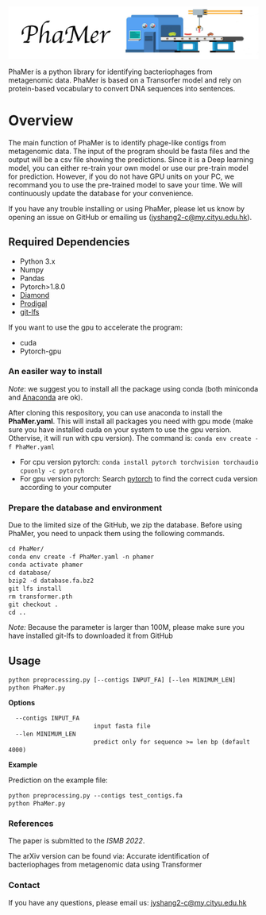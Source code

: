 ![PhaMer](logo.jpg)

PhaMer is a python library for identifying bacteriophages from metagenomic data. PhaMer is based on a Transorfer model and rely on protein-based vocabulary to convert DNA sequences into sentences. 

# Overview
The main function of PhaMer is to identify phage-like contigs from metagenomic data. The input of the program should be fasta files and the output will be a csv file showing the predictions. Since it is a Deep learning model, you can either re-train your own model or use our pre-train model for prediction. However, if you do not have GPU units on your PC, we recommand you to use the pre-trained model to save your time. We will continuously update the database for your convenience.

If you have any trouble installing or using PhaMer, please let us know by opening an issue on GitHub or emailing us (jyshang2-c@my.cityu.edu.hk).


## Required Dependencies
* Python 3.x
* Numpy
* Pandas
* Pytorch>1.8.0
* [Diamond](https://github.com/bbuchfink/diamond)
* [Prodigal](https://github.com/hyattpd/Prodigal)
* [git-lfs](http://arfc.github.io/manual/guides/git-lfs)


If you want to use the gpu to accelerate the program:
* cuda
* Pytorch-gpu

### An easiler way to install
*Note*: we suggest you to install all the package using conda (both miniconda and [Anaconda](https://anaconda.org/) are ok).

After cloning this respository, you can use anaconda to install the **PhaMer.yaml**. This will install all packages you need with gpu mode (make sure you have installed cuda on your system to use the gpu version. Othervise, it will run with cpu version). The command is: `conda env create -f PhaMer.yaml`

* For cpu version pytorch: `conda install pytorch torchvision torchaudio cpuonly -c pytorch`
* For gpu version pytorch: Search [pytorch](https://pytorch.org/) to find the correct cuda version according to your computer

### Prepare the database and environment
Due to the limited size of the GitHub, we zip the database. Before using PhaMer, you need to unpack them using the following commands.

```
cd PhaMer/
conda env create -f PhaMer.yaml -n phamer
conda activate phamer
cd database/
bzip2 -d database.fa.bz2
git lfs install
rm transformer.pth
git checkout .
cd ..
```
*Note:* Because the parameter is larger than 100M, please make sure you have installed git-lfs to downloaded it from GitHub


## Usage
```
python preprocessing.py [--contigs INPUT_FA] [--len MINIMUM_LEN]
python PhaMer.py

```
**Options**


      --contigs INPUT_FA
                            input fasta file
      --len MINIMUM_LEN
                            predict only for sequence >= len bp (default 4000)

**Example**

Prediction on the example file:

    python preprocessing.py --contigs test_contigs.fa
    python PhaMer.py

    
### References
The paper is submitted to the *ISMB 2022*.

The arXiv version can be found via: Accurate identification of bacteriophages from metagenomic data using Transformer

### Contact
If you have any questions, please email us: jyshang2-c@my.cityu.edu.hk

